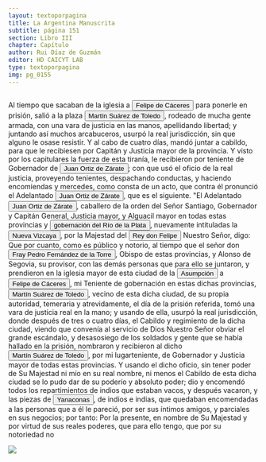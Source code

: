 ```yaml
---
layout: textoporpagina
title: La Argentina Manuscrita
subtitle: página 151
section: Libro III
chapter: Capítulo 
author: Rui Díaz de Guzmán
editor: HD CAICYT LAB
type: textoporpagina
img: pg_0155
---
```


<div class="row">
    <div class="column">
<p>Al tiempo que sacaban de la iglesia a <button class="balloon" data-balloon-pos="up" data-balloon-length="large" data-balloon="Felipe de Cáceres (n. Madrid, ca. 1538) fue un conquistador, explorador y colonizador español.Se desempeñó como gobernador interino del Ríode la Plata y del Paraguay, con sede en Asunción,entre el 11 de diciembre de 1568 hasta el 14 dejulio de 1572.">Felipe de Cáceres</button> para ponerle en prisión, salió a la plaza <button class="balloon" data-balloon-pos="up" data-balloon-length="large" data-balloon="Martín Suárez de Toledo nacido como Martín II Suárez de Toledo y Saavedra fue un hidalgo, militar y explorador español que se desempeñó como teniente de gobernador de Asunción desde 1569 y luego como administrador interino de la gobernación del Río de la Plata y del Paraguay, entre 1572 y 1574, al ser depuesto Felipe de Cáceres quien a su vez estaba suplantando al adelantado Juan Ortiz de Zárate, siendo este hecho perpetrado por el obispo Pedro Fernández de la Torre. En el año 1573 comisionó al entonces alguacil mayor del Río de la Plata, Juan de Garay, para que fundara una nueva ciudad que sirviera de conexión marítima, la cual se llamaría &quot;Santa Fe de la Vera Cruz&quot;.">Martín Suárez de Toledo</button>, rodeado de mucha gente armada, con una vara de justicia en las manos, apellidando libertad; y juntando así muchos arcabuceros, usurpó la real jurisdicción, sin que alguno le osase resistir. Y al cabo de cuatro días, mandó juntar a cabildo, para que le recibiesen por Capitán y Justicia mayor de la provincia. Y visto por los capitulares la fuerza de esta tiranía, le recibieron por teniente de Gobernador de <button class="balloon" data-balloon-pos="up" data-balloon-length="large" data-balloon="Juan Ortiz de Zárate (Orduña de Vizcaya, Corona de Castilla, ca. 1515 - Asunción, gobernación del Río de la Plata y del Paraguay, 26 de enero de 1576) era un conquistador y colonizador español que reemplazó al gobernador Francisco Ortiz de Vergara, con sede en Asunción y que más tarde, en 1567, fuera nombrado tercer adelantado del Río de la Plata en forma interina por disposición del virrey del Perú, el licenciado Lope García de Castro, y confirmado para dos generaciones por el rey Felipe II de España.">Juan Ortiz de Zárate</button>; con que usó el oficio de la real justicia, proveyendo tenientes, despachando conductas, y haciendo encomiendas y mercedes, como consta de un acto, que contra él pronunció el Adelantado <button class="balloon" data-balloon-pos="up" data-balloon-length="large" data-balloon="Juan Ortiz de Zárate (Orduña de Vizcaya, Corona de Castilla, ca. 1515 - Asunción, gobernación del Río de la Plata y del Paraguay, 26 de enero de 1576) era un conquistador y colonizador español que reemplazó al gobernador Francisco Ortiz de Vergara, con sede en Asunción y que más tarde, en 1567, fuera nombrado tercer adelantado del Río de la Plata en forma interina por disposición del virrey del Perú, el licenciado Lope García de Castro, y confirmado para dos generaciones por el rey Felipe II de España.">Juan Ortiz de Zárate</button>, que es el siguiente. &quot;El Adelantado <button class="balloon" data-balloon-pos="up" data-balloon-length="large" data-balloon="Juan Ortiz de Zárate (Orduña de Vizcaya, Corona de Castilla, ca. 1515 - Asunción, gobernación del Río de la Plata y del Paraguay, 26 de enero de 1576) era un conquistador y colonizador español que reemplazó al gobernador Francisco Ortiz de Vergara, con sede en Asunción y que más tarde, en 1567, fuera nombrado tercer adelantado del Río de la Plata en forma interina por disposición del virrey del Perú, el licenciado Lope García de Castro, y confirmado para dos generaciones por el rey Felipe II de España.">Juan Ortiz de Zárate</button>, caballero de la orden del Señor Santiago, Gobernador y Capitán General, Justicia mayor, y Alguacil mayor en todas estas provincias y <a href="https://recogito.pelagios.org/document/wzqxhk0h3vpikm/part/1/edit#67e29ac8-f6d4-494b-8f4c-dc2f1aa0118e" target="_blank"><button class="balloon" data-balloon-pos="up" data-balloon-length="large" data-balloon="Refiere a la Provincia del Río de la Plata, un espacio creado a partir de las capitulaciones que firmó el primer adelantado Pedro de Mendoza con Carlos I en 1534.La misma limitaba al norte con los territorios otorgados a Diego de Almagro, ocupando una franja que se extendería entre el Mar del Sur y el Mar Océano Austral. La exploración y ocupación efectiva del terreno delimitarían el espacio de la provincia del Río de la Plata al sector atlántico y específicamente, al eje fluvial Paraná-Plata.">gobernación del Río de la Plata</button></a>, nuevamente intituladas la <a href="https://recogito.pelagios.org/document/wzqxhk0h3vpikm/part/1/edit#7aeb5bdd-a429-46c1-abb5-a9f87e3994f6" target="_blank"><button class="balloon" data-balloon-pos="up" data-balloon-length="large" data-balloon="Refiere a la Provincia del Río de la Plata, un espacio creado a partir de las capitulaciones que firmó el primer adelantado Pedro de Mendoza con Carlos I en 1534.La misma limitaba al norte con los territorios otorgados a Diego de Almagro, ocupando una franja que se extendería entre el Mar del Sur y el Mar Océano Austral. La exploración y ocupación efectiva del terreno delimitarían el espacio de la provincia del Río de la Plata al sector atlántico y específicamente, al eje fluvial Paraná-Plata.">Nueva Vizcaya</button></a>, por la Majestad del <button class="balloon" data-balloon-pos="up" data-balloon-length="large" data-balloon="Felipe II de España, llamado &quot;el Prudente&quot; (Valladolid, 21 de mayo de 1527-San Lorenzo de El Escorial, 13 de septiembre de 1598), fue rey de España​ desde el 15 de enero de 1556 hasta su muerte, de Nápoles y Sicilia desde 1554 y de Portugal y los Algarves —como Felipe I— desde 1580, realizando la tan ansiada unión dinástica que duró sesenta años. Fue asimismo rey de Inglaterra e Irlanda iure uxoris, por su matrimonio con María I, entre 1554 y 1558. Hijo y heredero de Carlos I de España e Isabel de Portugal, hermano de María de Austria y Juana de Austria, nieto por vía paterna de Juana I de Castilla y Felipe I de Castilla y de Manuel I de Portugal y María de Aragón por vía materna; murió el 13 de septiembre de 1598 a los 71 años de edad, en el monasterio de San Lorenzo de El EscorialSu reinado se caracterizó por la exploración global y la expansión territorial a través de los océanos Atlántico y Pacífico. Con Felipe II la Monarquía Hispánica llegó a ser la primera potencia de Europa y el Imperio español alcanzó su apogeo. Fue el primer imperio de ámbito mundial. Por primera vez en la historia, un imperio integraba territorios de todos los continentes habitados.">Rey don Felipe</button> Nuestro Señor, digo: Que por cuanto, como es público y notorio, al tiempo que el señor don <button class="balloon" data-balloon-pos="up" data-balloon-length="large" data-balloon="Fray PedroFernández de la Torre, franciscano nacido en Baeza, España.,  hizo su solemne entrada en Asunción oficiarcomo primer Obispo del Paraguay, en la víspera del Domingo de Ramos del año1555. Llega con la armada de Martín de Orue, portador del Nombramiento real deMartínez de Irala como Gobernador de aquella Provincia.">Fray Pedro Fernández de la Torre</button>, Obispo de estas provincias, y Alonso de Segovia, su provisor, con las demás personas que para ello se juntaron, y prendieron en la iglesia mayor de esta ciudad de la <a href="https://recogito.pelagios.org/document/wzqxhk0h3vpikm/part/1/edit#850a4ee3-1c0e-4313-8ec4-e5fdd8153e68" target="_blank"><button class="balloon" data-balloon-pos="up" data-balloon-length="large" data-balloon="Asunción del Paraguay.">Asumpción</button></a> a <button class="balloon" data-balloon-pos="up" data-balloon-length="large" data-balloon="Felipe de Cáceres (n. Madrid, ca. 1538) fue un conquistador, explorador y colonizador español.Se desempeñó como gobernador interino del Ríode la Plata y del Paraguay, con sede en Asunción,entre el 11 de diciembre de 1568 hasta el 14 dejulio de 1572.">Felipe de Cáceres</button>, mi Teniente de gobernación en estas dichas provincias, <button class="balloon" data-balloon-pos="up" data-balloon-length="large" data-balloon="Martín Suárez de Toledo nacido como Martín II Suárez de Toledo y Saavedra fue un hidalgo, militar y explorador español que se desempeñó como teniente de gobernador de Asunción desde 1569 y luego como administrador interino de la gobernación del Río de la Plata y del Paraguay, entre 1572 y 1574, al ser depuesto Felipe de Cáceres quien a su vez estaba suplantando al adelantado Juan Ortiz de Zárate, siendo este hecho perpetrado por el obispo Pedro Fernández de la Torre. En el año 1573 comisionó al entonces alguacil mayor del Río de la Plata, Juan de Garay, para que fundara una nueva ciudad que sirviera de conexión marítima, la cual se llamaría &quot;Santa Fe de la Vera Cruz&quot;.">Martín Suárez de Toledo</button>, vecino de esta dicha ciudad, de su propia autoridad, temeraria y atrevidamente, el día de la prisión referida, tomó una vara de justicia real en la mano; y usando de ella, usurpó la real jurisdicción, donde después de tres o cuatro días, el Cabildo y regimiento de la dicha ciudad, viendo que convenía al servicio de Dios Nuestro Señor obviar el grande escándalo, y desasosiego de los soldados y gente que se había hallado en la prisión, nombraron y recibieron al dicho <button class="balloon" data-balloon-pos="up" data-balloon-length="large" data-balloon="Martín Suárez de Toledo nacido como Martín II Suárez de Toledo y Saavedra fue un hidalgo, militar y explorador español que se desempeñó como teniente de gobernador de Asunción desde 1569 y luego como administrador interino de la gobernación del Río de la Plata y del Paraguay, entre 1572 y 1574, al ser depuesto Felipe de Cáceres quien a su vez estaba suplantando al adelantado Juan Ortiz de Zárate, siendo este hecho perpetrado por el obispo Pedro Fernández de la Torre. En el año 1573 comisionó al entonces alguacil mayor del Río de la Plata, Juan de Garay, para que fundara una nueva ciudad que sirviera de conexión marítima, la cual se llamaría &quot;Santa Fe de la Vera Cruz&quot;.">Martín Suárez de Toledo</button>, por mi lugarteniente, de Gobernador y Justicia mayor de todas estas provincias. Y usando el dicho oficio, sin tener poder de Su Majestad ni mío en su real nombre, ni menos el Cabildo de esta dicha ciudad se lo pudo dar de su poderío y absoluto poder; dio y encomendó todos los repartimientos de indios que estaban vacos, y después vacaron, y las piezas de <button class="balloon" data-balloon-pos="up" data-balloon-length="large" data-balloon="Yanacona(probablemente del quechua &quot;yanakuna&quot;. Los europeos le dieronel uso para referirse a los &quot;negros&quot; por la condición servil quepresentaban al igual que los yana​) fue un término empleado como equivalente a&quot;auxiliar&quot; o &quot;ayudante&quot;, y especialmente usado paradenominar a los porteadores de los ejércitos del Tahuantinsuyo o &quot;ImperioInca&quot;.Los españoles, durante la conquista del Perú,comenzaron a usar la denominación para referirse a los pueblos indígenas quetenían de servidumbre, ya fuera en sus encomiendas o en integrados a lasformaciones militares como &quot;indios auxiliares&quot;. La palabra fuetambién usada durante la conquista de otras áreas de Sudamérica. La utilizacióndespectiva del vocablo es de origen mapuche, quienes denominaban Yanaconas ensu acepción de &quot;servil&quot; y &quot;cobarde&quot; a los Incas y otrosindígenas de etnias quechuas que servían como soldada del conquistador español.">Yanaconas</button>, de indios e indias, que quedaban encomendadas a las personas que a él le pareció, por ser sus íntimos amigos, y parciales en sus negocios; por tanto: Por la presente, en nombre de Su Majestad y por virtud de sus reales poderes, que para ello tengo, que por su notoriedad no</p></div>

<div class="column">
<a href="{{site.baseurl}}/assets/img/argentina_manuscrita/{{page.img}}.jpg"><img src="{{site.baseurl}}/assets/img/argentina_manuscrita/{{page.img}}.jpg"></a>
</div>
</div>